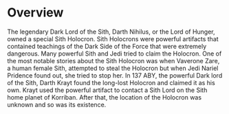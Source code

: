 # Overview

The legendary Dark Lord of the Sith, Darth Nihilus, or the Lord of Hunger, owned a special Sith Holocron.
Sith Holocrons were powerful artifacts that contained teachings of the Dark Side of the Force that were extremely dangerous.
Many powerful Sith and Jedi tried to claim the Holocron.
One of the most notable stories about the Sith Holocron was when Vaverone Zare, a human female Sith, attempted to steal the Holocron but when Jedi Nariel Pridence found out,  she tried to stop her.
In 137 ABY, the powerful Dark lord of the Sith, Darth Krayt found the long-lost Holocron and claimed it as his own.
Krayt used the powerful artifact to contact a Sith Lord on the Sith home planet of Korriban.
After that, the location of the Holocron was unknown and so was its existence.
